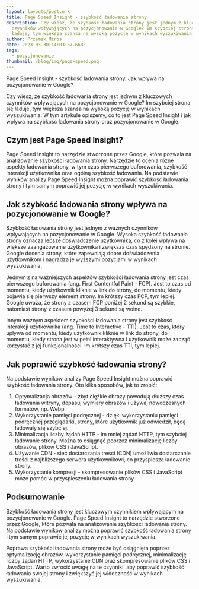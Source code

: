 ```yaml
---
layout: layouts/post.njk
title: Page Speed Insight - szybkość ładowania strony
description: Czy wiesz, że szybkość ładowania strony jest jednym z kluczowych
  czynników wpływających na pozycjonowanie w Google? Im szybciej strona się
  ładuje, tym większa szansa na wysoką pozycję w wynikach wyszukiwania.
author: Przemek Miros
date: 2023-03-30T14:03:57.668Z
tags:
  - pozycjonowanie
thumbnail: /blog/img/page-speed.png
---
```

Page Speed Insight - szybkość ładowania strony. Jak wpływa na pozycjonowanie w Google?

Czy wiesz, że szybkość ładowania strony jest jednym z kluczowych czynników wpływających na pozycjonowanie w Google? Im szybciej strona się ładuje, tym większa szansa na wysoką pozycję w wynikach wyszukiwania. W tym artykule opiszemy, co to jest Page Speed Insight i jak wpływa na szybkość ładowania strony oraz pozycjonowanie w Google.

## Czym jest Page Speed Insight?

Page Speed Insight to narzędzie stworzone przez Google, które pozwala na analizowanie szybkości ładowania strony. Narzędzie to ocenia różne aspekty ładowania strony, w tym czas pierwszego buforowania, szybkość interakcji użytkownika oraz ogólną szybkość ładowania. Na podstawie wyników analizy Page Speed Insight można poprawić szybkość ładowania strony i tym samym poprawić jej pozycję w wynikach wyszukiwania.

## Jak szybkość ładowania strony wpływa na pozycjonowanie w Google?

Szybkość ładowania strony jest jednym z ważnych czynników wpływających na pozycjonowanie w Google. Wysoka szybkość ładowania strony oznacza lepsze doświadczenie użytkownika, co z kolei wpływa na większe zaangażowanie użytkownika i zwiększa czas spędzony na stronie. Google docenia strony, które zapewniają dobre doświadczenia użytkownikom i nagradza je wyższymi pozycjami w wynikach wyszukiwania.

Jednym z najważniejszych aspektów szybkości ładowania strony jest czas pierwszego buforowania (ang. First Contentful Paint - FCP). Jest to czas od momentu, kiedy użytkownik kliknie w link do strony, do momentu, kiedy pojawia się pierwszy element strony. Im krótszy czas FCP, tym lepiej. Google uważa, że strony z czasem FCP poniżej 2 sekund są szybkie, natomiast strony z czasem powyżej 3 sekund są wolne.

Innym ważnym aspektem szybkości ładowania strony jest szybkość interakcji użytkownika (ang. Time to Interactive - TTI). Jest to czas, który upływa od momentu, kiedy użytkownik kliknie w link do strony, do momentu, kiedy strona jest w pełni interaktywna i użytkownik może zacząć korzystać z jej funkcjonalności. Im krótszy czas TTI, tym lepiej.

## Jak poprawić szybkość ładowania strony?

Na podstawie wyników analizy Page Speed Insight można poprawić szybkość ładowania strony. Oto kilka sposobów, jak to zrobić:

1. Optymalizacja obrazów - zbyt ciężkie obrazy powodują dłuższy czas ładowania witryny, dopasuj wymiary obrazów i używaj nowoczesnych formatów, np. Webp
2. Wykorzystanie pamięci podręcznej - dzięki wykorzystaniu pamięci podręcznej przeglądarki, strony, które użytkownik już odwiedził, będą ładowały się szybciej.
3. Minimalizacja liczby żądań HTTP - im mniej żądań HTTP, tym szybciej ładowanie strony. Można to osiągnąć poprzez minimalizację liczby obrazów, plików CSS i JavaScript.
4. Używanie CDN - sieć dostarczania treści (CDN) umożliwia dostarczanie treści z najbliższego serwera użytkownikowi, co przyspiesza ładowanie strony.
5. Wykorzystanie kompresji - skompresowanie plików CSS i JavaScript może pomóc w przyspieszeniu ładowania strony.

## Podsumowanie

Szybkość ładowania strony jest kluczowym czynnikiem wpływającym na pozycjonowanie w Google. Page Speed Insight to narzędzie stworzone przez Google, które pozwala na analizowanie szybkości ładowania strony. Na podstawie wyników analizy można poprawić szybkość ładowania strony i tym samym poprawić jej pozycję w wynikach wyszukiwania. 

Poprawa szybkości ładowania strony może być osiągnięta poprzez optymalizację obrazów, wykorzystanie pamięci podręcznej, minimalizację liczby żądań HTTP, wykorzystanie CDN oraz skompresowanie plików CSS i JavaScript. Warto zwrócić uwagę na te czynniki, aby poprawić szybkość ładowania swojej strony i zwiększyć jej widoczność w wynikach wyszukiwania.